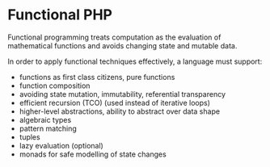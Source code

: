 # Functional PHP

Functional programming treats computation as the evaluation of mathematical functions and avoids changing state and mutable data.

In order to apply functional techniques effectively, a language must support:
- functions as first class citizens, pure functions
- function composition
- avoiding state mutation, immutability, referential transparency
- efficient recursion (TCO) (used instead of iterative loops)
- higher-level abstractions, ability to abstract over data shape
- algebraic types
- pattern matching
- tuples
- lazy evaluation (optional)
- monads for safe modelling of state changes
